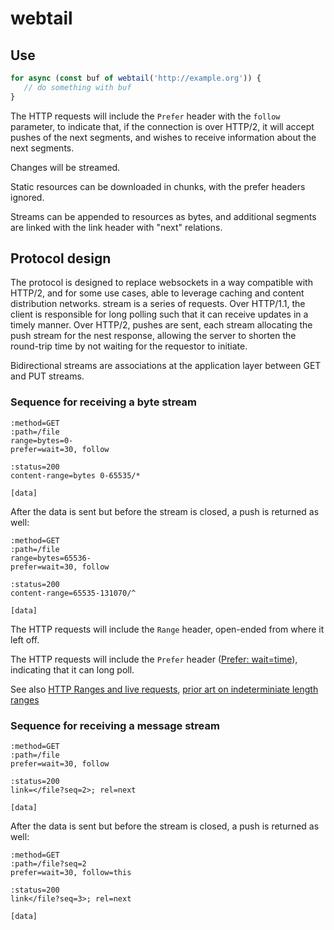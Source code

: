 # webtail

## Use

```javascript
for async (const buf of webtail('http://example.org')) {
   // do something with buf
}
```

The HTTP requests will include the `Prefer` header with the `follow` parameter,
to indicate that, if the connection is over HTTP/2, it will accept pushes of
the next segments, and wishes to receive information about the next segments.

Changes will be streamed.

Static resources can be downloaded in chunks, with the prefer headers ignored.

Streams can be appended to resources as bytes, and additional segments are
linked with the link header with "next" relations.

## Protocol design

The protocol is designed to replace websockets in a way compatible with HTTP/2,
and for some use cases, able to leverage caching and content distribution
networks.  stream is a series of requests. Over HTTP/1.1, the client is
responsible for long polling such that it can receive updates in a timely
manner. Over HTTP/2, pushes are sent, each stream allocating the push stream
for the nest response, allowing the server to shorten the round-trip time by
not waiting for the requestor to initiate.

Bidirectional streams are associations at the application layer between GET and
PUT streams.

### Sequence for receiving a byte stream

```http2
:method=GET
:path=/file
range=bytes=0-
prefer=wait=30, follow
```

```http2
:status=200
content-range=bytes 0-65535/*

[data]
```

After the data is sent but before the stream is closed, a push is returned as well:

```http2
:method=GET
:path=/file
range=bytes=65536-
prefer=wait=30, follow

:status=200
content-range=65535-131070/^

[data]
```

The HTTP requests will include the `Range` header, open-ended from where it
left off.

The HTTP requests will include the `Prefer` header ([Prefer:
wait=time](https://tools.ietf.org/html/rfc7240#section-4.1)), indicating that
it can long poll.

See also [HTTP Ranges and live
requests](https://www.rfc-editor.org/rfc/rfc8673.html#name-establishing-the-randomly-a),
[prior art on indeterminiate length
ranges](https://tools.ietf.org/html/draft-combs-http-indeterminate-range-02)

### Sequence for receiving a message stream

```http2
:method=GET
:path=/file
prefer=wait=30, follow
```

```http2
:status=200
link=</file?seq=2>; rel=next

[data]
```

After the data is sent but before the stream is closed, a push is returned as well:

```http2
:method=GET
:path=/file?seq=2
prefer=wait=30, follow=this

:status=200
link</file?seq=3>; rel=next

[data]
```
